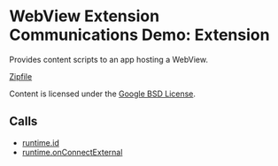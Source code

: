 
WebView Extension Communications Demo: Extension
=======

Provides content scripts to an app hosting a WebView.

[Zipfile](http://developer.chrome.com/extensions/examples/api/webview/comm_demo_ext.zip)

Content is licensed under the [Google BSD License](https://developers.google.com/open-source/licenses/bsd).

Calls
-----

* [runtime.id](https://developer.chrome.com/extensions/runtime#property-id)
* [runtime.onConnectExternal](https://developer.chrome.com/extensions/runtime#event-onConnectExternal)